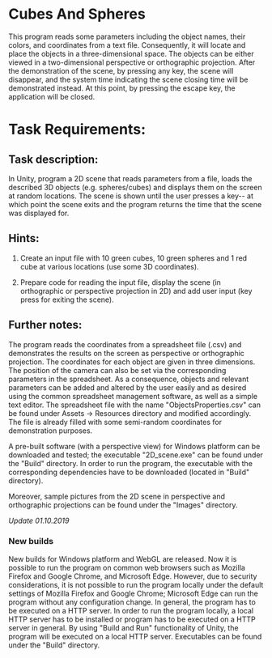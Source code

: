 # Cubes And Spheres
This program reads some parameters including the object names, their colors, and coordinates from a text file. Consequently, it will locate and place the objects in a three-dimensional space. The objects can be either viewed in a two-dimensional perspective or orthographic projection. After the demonstration of the scene, by pressing any key, the scene will disappear, and the system time indicating the scene closing time will be demonstrated instead. At this point, by pressing the escape key, the application will be closed.

# Task Requirements:
## Task description:
In Unity, program a 2D scene that reads parameters from a file, loads the described 3D objects (e.g. spheres/cubes) and displays them on the screen at random locations. The scene is shown until the user presses a key-- at which point the scene exits and the program returns the time that the scene was displayed for.

## Hints:

1. Create an input file with 10 green cubes, 10 green spheres and 1 red cube at various locations (use some 3D coordinates).

2. Prepare code for reading the input file, display the scene (in orthographic or perspective projection in 2D) and add user input (key press for exiting the scene). 

## Further notes:
The program reads the coordinates from a spreadsheet file (.csv) and demonstrates the results on the screen as perspective or orthographic projection. The coordinates for each object are given in three dimensions. The position of the camera can also be set via the corresponding parameters in the spreadsheet. As a consequence, objects and relevant parameters can be added and altered by the user easily and as desired using the common spreadsheet management software, as well as a simple text editor. The spreadsheet file with the name "ObjectsProperties.csv" can be found under Assets ->  Resources directory and modified accordingly. The file is already filled with some semi-random coordinates for demonstration purposes.

A pre-built software (with a perspective view) for Windows platform can be downloaded and tested; the executable "2D_scene.exe" can be found under the "Build" directory. In order to run the program, the executable with the corresponding dependencies have to be downloaded (located in "Build" directory).

Moreover, sample pictures from the 2D scene in perspective and orthographic projections can be found under the "Images" directory.

*Update 01.10.2019*
### New builds
New builds for Windows platform and WebGL are released. Now it is possible to run the program on common web browsers such as Mozilla Firefox and Google Chrome, and Microsoft Edge.  However, due to security considerations, it is not possible to run the program locally under the default settings of Mozilla Firefox and Google Chrome; Microsoft Edge can run the program without any configuration change. In general, the program has to be executed on a HTTP server. In order to run the program locally, a local HTTP server has to be installed or program has to be executed on a HTTP server in general. By using "Build and Run" functionality of Unity, the program will be executed on a local HTTP server. Executables can be found under the "Build" directory.
